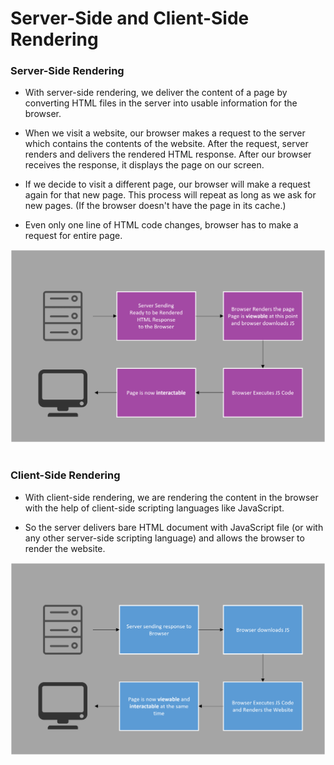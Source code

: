 # Server-Side and Client-Side Rendering

### Server-Side Rendering
 * With server-side rendering, we deliver the content of a page by converting HTML files in the server into usable information for the browser.
  
 * When we visit a website, our browser makes a request to the server which contains the contents of the website. After the request, server renders and delivers the rendered HTML response. After our browser receives the response, it displays the page on our screen. 

 * If we decide to visit a different page, our browser will make a request again for that new page. This process will repeat as long as we ask for new pages. (If the browser doesn't have the page in its cache.)

 * Even only one line of HTML code changes, browser has to make a request for entire page.

<img title="Server-Side Rendering" src="./ssr.png">

#
### Client-Side Rendering
 * With client-side rendering, we are rendering the content in the browser with the help of client-side scripting languages like JavaScript. 
  
 * So the server delivers bare HTML document with JavaScript file (or with any other server-side scripting language) and allows the browser to render the website.

<img title="Server-Side Rendering" src="./csr.png">